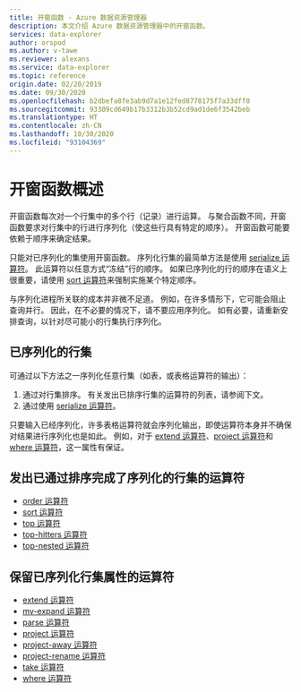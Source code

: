 ```yaml
---
title: 开窗函数 - Azure 数据资源管理器
description: 本文介绍 Azure 数据资源管理器中的开窗函数。
services: data-explorer
author: orspod
ms.author: v-tawe
ms.reviewer: alexans
ms.service: data-explorer
ms.topic: reference
origin.date: 02/20/2019
ms.date: 09/30/2020
ms.openlocfilehash: b2dbefa8fe3ab9d7a1e12fed8778175f7a33dff0
ms.sourcegitcommit: 93309cd649b17b3312b3b52cd9ad1de6f3542beb
ms.translationtype: HT
ms.contentlocale: zh-CN
ms.lasthandoff: 10/30/2020
ms.locfileid: "93104369"
---
```

# <a name="window-functions-overview"></a>开窗函数概述

开窗函数每次对一个行集中的多个行（记录）进行运算。 与聚合函数不同，开窗函数要求对行集中的行进行序列化（使这些行具有特定的顺序）。 开窗函数可能要依赖于顺序来确定结果。

只能对已序列化的集使用开窗函数。 序列化行集的最简单方法是使用 [serialize 运算符](./serializeoperator.md)。 此运算符以任意方式“冻结”行的顺序。 如果已序列化的行的顺序在语义上很重要，请使用 [sort 运算符](./sortoperator.md)来强制实施某个特定顺序。

与序列化进程所关联的成本并非微不足道。 例如，在许多情形下，它可能会阻止查询并行。 因此，在不必要的情况下，请不要应用序列化。 如有必要，请重新安排查询，以针对尽可能小的行集执行序列化。

## <a name="serialized-row-set"></a>已序列化的行集

可通过以下方法之一序列化任意行集（如表，或表格运算符的输出）：

1. 通过对行集排序。 有关发出已排序行集的运算符的列表，请参阅下文。
2. 通过使用 [serialize 运算符](./serializeoperator.md)。

只要输入已经序列化，许多表格运算符就会序列化输出，即使运算符本身并不确保对结果进行序列化也是如此。 例如，对于 [extend 运算符](./extendoperator.md)、[project 运算符](./projectoperator.md)和 [where 运算符](./whereoperator.md)，这一属性有保证。

## <a name="operators-that-emit-serialized-row-sets-by-sorting"></a>发出已通过排序完成了序列化的行集的运算符

* [order 运算符](./orderoperator.md)
* [sort 运算符](./sortoperator.md)
* [top 运算符](./topoperator.md)
* [top-hitters 运算符](./tophittersoperator.md)
* [top-nested 运算符](./topnestedoperator.md)

## <a name="operators-that-preserve-the-serialized-row-set-property"></a>保留已序列化行集属性的运算符

* [extend 运算符](./extendoperator.md)
* [mv-expand 运算符](./mvexpandoperator.md)
* [parse 运算符](./parseoperator.md)
* [project 运算符](./projectoperator.md)
* [project-away 运算符](./projectawayoperator.md)
* [project-rename 运算符](./projectrenameoperator.md)
* [take 运算符](./takeoperator.md)
* [where 运算符](./whereoperator.md)
